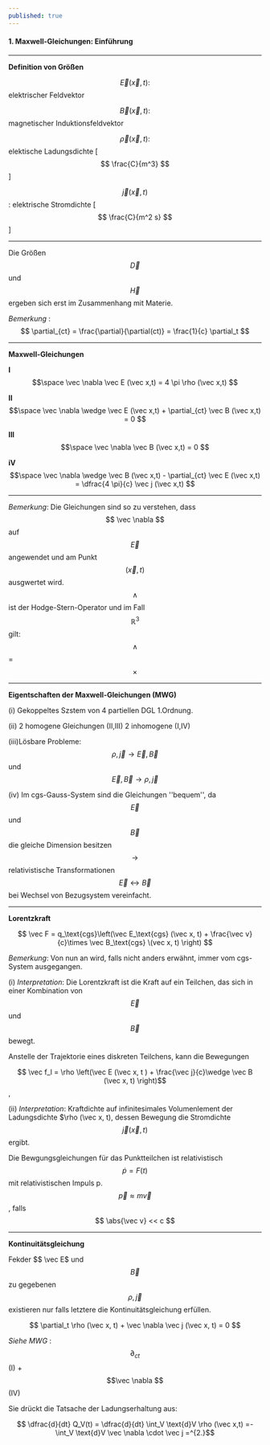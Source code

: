 ```yaml
---
published: true
---
```

#### 1. Maxwell-Gleichungen: Einführung

----

**Definition von Größen**

$$\vec E(\vec x,t) :$$ elektrischer Feldvektor

$$\vec B(\vec x,t) :$$ magnetischer Induktionsfeldvektor

$$\vec \rho(\vec x,t) :$$ elektische Ladungsdichte [ $$ \frac{C}{m^3} $$ ]

$$\vec j(\vec x,t) $$ : elektrische Stromdichte  [ $$ \frac{C}{m^2 s} $$ ]

----

 Die Größen $$ \vec D $$ und $$ \vec H $$ ergeben sich erst im Zusammenhang mit Materie.
 
_Bemerkung_ : $$ \partial_{ct} = \frac{\partial}{\partial(ct)} = \frac{1}{c} \partial_t $$
 
----

**Maxwell-Gleichungen**

 **I**	 $$\space \vec \nabla \vec E (\vec x,t) = 4 \pi \rho (\vec x,t) $$
 
 **II**   $$\space 	\vec \nabla \wedge \vec E (\vec x,t) + \partial_{ct} \vec B (\vec x,t) = 0 $$
 
 **III** $$\space  \vec \nabla \vec B (\vec x,t) = 0 $$
 
 **iV**		$$\space \vec \nabla \wedge \vec B (\vec x,t) - \partial_{ct} \vec E (\vec x,t) = \dfrac{4 \pi}{c} \vec j (\vec x,t) $$
 
----
 _Bemerkung_: Die Gleichungen sind so zu verstehen, dass $$ \vec \nabla $$ auf $$ \vec E $$ angewendet und am Punkt $$(\vec x,t)$$ ausgwertet wird. $$ \wedge $$ ist der Hodge-Stern-Operator und im Fall $$ \mathbb{R}^3 $$ gilt: $$ \wedge $$ = $$ \times $$
 
----
 
**Eigentschaften der Maxwell-Gleichungen (MWG)**

(i) Gekoppeltes Szstem von 4 partiellen DGL 1.Ordnung.

(ii) 2 homogene Gleichungen (II,III) 2 inhomogene (I,IV)

(iii)Lösbare Probleme: $$ \rho , \vec j  \rightarrow \vec E, \vec B$$ und $$ \vec E, \vec B \rightarrow \rho, \vec j $$

(iv) Im cgs-Gauss-System sind die Gleichungen ''bequem'', da $$ \vec E $$ und $$ \vec B $$ die gleiche Dimension besitzen $$ \rightarrow$$ relativistische Transformationen $$ \vec E \leftrightarrow \vec B $$ bei Wechsel von Bezugsystem vereinfacht.

----

**Lorentzkraft**


$$ \vec F = q_\text{cgs}\left(\vec E_\text{cgs} (\vec x, t)  + \frac{\vec v}{c}\times \vec B_\text{cgs} \(vec x, t) 
\right) $$  

_Bemerkung_: Von nun an wird, falls nicht anders erwähnt, immer vom cgs-System ausgegangen.

(i) _Interpretation_: Die Lorentzkraft ist die Kraft auf ein Teilchen, das sich in einer Kombination von $$ \vec E $$ und $$ \vec B $$ bewegt.

Anstelle der Trajektorie eines diskreten Teilchens, kann die Bewegungen 

$$ \vec f_l = \rho \left(\vec E (\vec x, t ) + \frac{\vec j}{c}\wedge \vec B (\vec x, t) \right)$$, 

(ii) _Interpretation_: Kraftdichte auf infinitesimales Volumenlement der Ladungsdichte $\rho (\vec x, t), dessen Bewegung die Stromdichte $$ \vec j (\vec x, t) $$ ergibt.

Die Bewgungsgleichungen für das Punktteilchen 
ist relativistisch $$ \dot{p} = F(t) $$ mit relativistischen Impuls p. $$ \vec p \approx m \vec v$$, falls $$ \abs{\vec v} << c $$

-----
**Kontinuitätsgleichung**

Fekder $$ \vec E$ und $$ \vec B $$ zu gegebenen $$ \rho, \vec j $$ existieren nur falls letztere die Kontinuitätsgleichung erfüllen.

$$ \partial_t \rho (\vec x, t) + \vec \nabla \vec j (\vec x, t) = 0 $$

_Siehe MWG_ : $$ \partial_{ct}$$ (I) + $$\vec \nabla $$ (IV)

Sie drückt die Tatsache der Ladungserhaltung aus: 

$$ \dfrac{d}{dt} Q_V(t) = \dfrac{d}{dt} \int_V \text{d}V \rho (\vec x,t) =- \int_V \text{d}V \vec \nabla \cdot \vec j =^{2.}$$